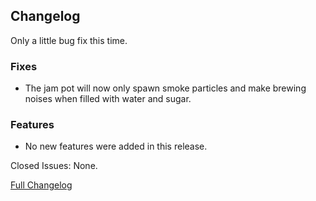 ## Changelog

Only a little bug fix this time.

### Fixes

- The jam pot will now only spawn smoke particles and make brewing noises when filled with water and sugar.

### Features

- No new features were added in this release.

Closed Issues: None.

[Full Changelog](https://github.com/JamCoreModding/Jamtastic/compare/1.4.1...1.4.2)
